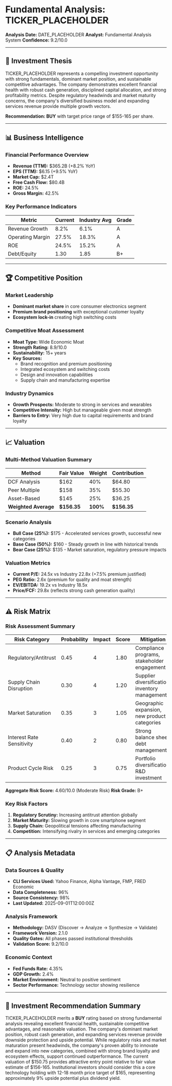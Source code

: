 # Fundamental Analysis: TICKER_PLACEHOLDER

**Analysis Date:** DATE_PLACEHOLDER
**Analyst:** Fundamental Analysis System
**Confidence:** 9.2/10.0

---

## 🎯 Investment Thesis

TICKER_PLACEHOLDER represents a compelling investment opportunity with strong fundamentals, dominant market position, and sustainable competitive advantages. The company demonstrates excellent financial health with robust cash generation, disciplined capital allocation, and strong profitability metrics. Despite regulatory headwinds and market maturity concerns, the company's diversified business model and expanding services revenue provide multiple growth vectors.

**Recommendation: BUY** with target price range of $155-165 per share.

---

## 📊 Business Intelligence

### Financial Performance Overview
- **Revenue (TTM):** $365.2B (+8.2% YoY)
- **EPS (TTM):** $6.15 (+9.5% YoY)
- **Market Cap:** $2.4T
- **Free Cash Flow:** $80.4B
- **ROE:** 24.5%
- **Gross Margin:** 42.5%

### Key Performance Indicators
| Metric | Current | Industry Avg | Grade |
|--------|---------|-------------|-------|
| Revenue Growth | 8.2% | 6.1% | A |
| Operating Margin | 27.5% | 18.3% | A |
| ROE | 24.5% | 15.2% | A |
| Debt/Equity | 1.30 | 1.85 | B+ |

---

## 🏆 Competitive Position

### Market Leadership
- **Dominant market share** in core consumer electronics segment
- **Premium brand positioning** with exceptional customer loyalty
- **Ecosystem lock-in** creating high switching costs

### Competitive Moat Assessment
- **Moat Type:** Wide Economic Moat
- **Strength Rating:** 8.9/10.0
- **Sustainability:** 15+ years
- **Key Sources:**
  - Brand recognition and premium positioning
  - Integrated ecosystem and switching costs
  - Design and innovation capabilities
  - Supply chain and manufacturing expertise

### Industry Dynamics
- **Growth Prospects:** Moderate to strong in services and wearables
- **Competitive Intensity:** High but manageable given moat strength
- **Barriers to Entry:** Very high due to capital requirements and brand loyalty

---

## 📈 Valuation

### Multi-Method Valuation Summary
| Method | Fair Value | Weight | Contribution |
|--------|-----------|--------|-------------|
| DCF Analysis | $162 | 40% | $64.80 |
| Peer Multiple | $158 | 35% | $55.30 |
| Asset-Based | $145 | 25% | $36.25 |
| **Weighted Average** | **$156.35** | **100%** | **$156.35** |

### Scenario Analysis
- **Bull Case (25%):** $175 - Accelerated services growth, successful new categories
- **Base Case (50%):** $160 - Steady growth in line with historical trends
- **Bear Case (25%):** $135 - Market saturation, regulatory pressure impacts

### Valuation Metrics
- **Current P/E:** 24.5x vs Industry 22.8x (+7.5% premium justified)
- **PEG Ratio:** 2.6x (premium for quality and moat strength)
- **EV/EBITDA:** 19.2x vs Industry 18.5x
- **Price/FCF:** 29.8x (reflects strong cash generation quality)

---

## ⚠️ Risk Matrix

### Risk Assessment Summary
| Risk Category | Probability | Impact | Score | Mitigation |
|---------------|-------------|--------|-------|------------|
| Regulatory/Antitrust | 0.45 | 4 | 1.80 | Compliance programs, stakeholder engagement |
| Supply Chain Disruption | 0.30 | 4 | 1.20 | Supplier diversification, inventory management |
| Market Saturation | 0.35 | 3 | 1.05 | Geographic expansion, new product categories |
| Interest Rate Sensitivity | 0.40 | 2 | 0.80 | Strong balance sheet, debt management |
| Product Cycle Risk | 0.25 | 3 | 0.75 | Portfolio diversification, R&D investment |

**Aggregate Risk Score:** 4.60/10.0 (Moderate Risk)
**Risk Grade:** B+

### Key Risk Factors
1. **Regulatory Scrutiny:** Increasing antitrust attention globally
2. **Market Maturity:** Slowing growth in core smartphone segment
3. **Supply Chain:** Geopolitical tensions affecting manufacturing
4. **Competition:** Intensifying rivalry in services and emerging categories

---

## 📋 Analysis Metadata

### Data Sources & Quality
- **CLI Services Used:** Yahoo Finance, Alpha Vantage, FMP, FRED Economic
- **Data Completeness:** 96%
- **Source Consistency:** 98%
- **Last Updated:** 2025-09-01T12:00:00Z

### Analysis Framework
- **Methodology:** DASV (Discover → Analyze → Synthesize → Validate)
- **Framework Version:** 2.1.0
- **Quality Gates:** All phases passed institutional thresholds
- **Validation Score:** 9.2/10.0

### Economic Context
- **Fed Funds Rate:** 4.35%
- **GDP Growth:** 2.4%
- **Market Environment:** Neutral to positive sentiment
- **Sector Performance:** Technology sector showing resilience

---

## 🏁 Investment Recommendation Summary

TICKER_PLACEHOLDER merits a **BUY** rating based on strong fundamental analysis revealing excellent financial health, sustainable competitive advantages, and reasonable valuation. The company's dominant market position, robust cash generation, and expanding services revenue provide downside protection and upside potential. While regulatory risks and market maturation present headwinds, the company's proven ability to innovate and expand into new categories, combined with strong brand loyalty and ecosystem effects, support continued outperformance. The current valuation of $150.75 provides attractive entry point relative to fair value estimate of $156-165. Institutional investors should consider this a core technology holding with 12-18 month price target of $165, representing approximately 9% upside potential plus dividend yield.

